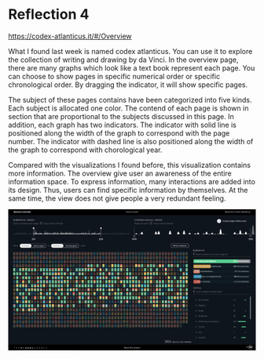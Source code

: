 # Reflection 4
https://codex-atlanticus.it/#/Overview

What I found last week is named codex atlanticus. You can use it to explore the collection of writing and drawing by da Vinci. In the overview page, there are many graphs which look like a text book represent each page. You can choose to show pages in specific numerical order or specific chronological order. By dragging the indicator, it will show specific pages. 

The subject of these pages contains have been categorized into five kinds. Each subject is allocated one color. The contend of each page is shown in section that are proportional to the subjects discussed in this page. In addition, each graph has two indicators. The indicator with solid line is positioned along the width of the graph to correspond with the page number. The indicator with dashed line is also positioned along the width of the graph to correspond with chorological year.

Compared with the visualizations I found before, this visualization contains more information. The overview give user an awareness of the entire information space. To express information, many interactions are added into its design. Thus, users can find specific information by themselves. At the same time, the view does not give people a very redundant feeling.

![img](img/reflection4.png)
